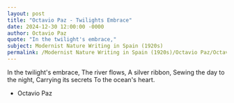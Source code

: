 ```yaml
---
layout: post
title: "Octavio Paz - Twilights Embrace"
date: 2024-12-30 12:00:00 -0000
author: Octavio Paz
quote: "In the twilight's embrace,"
subject: Modernist Nature Writing in Spain (1920s)
permalink: /Modernist Nature Writing in Spain (1920s)/Octavio Paz/Octavio Paz - Twilights Embrace
---
```


In the twilight's embrace,
The river flows,
A silver ribbon,
Sewing the day to the night,
Carrying its secrets
To the ocean's heart.

- Octavio Paz
